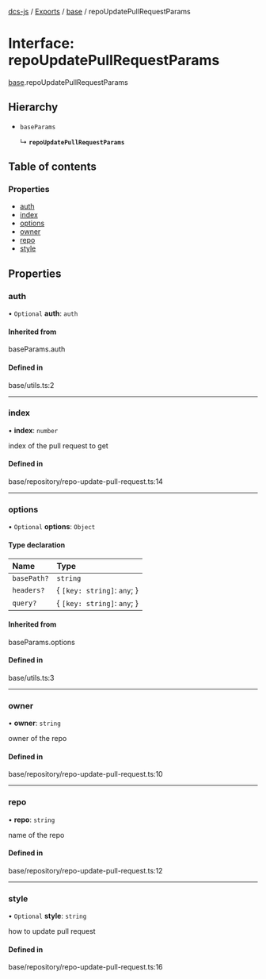 [dcs-js](../README.md) / [Exports](../modules.md) / [base](../modules/base.md) / repoUpdatePullRequestParams

# Interface: repoUpdatePullRequestParams

[base](../modules/base.md).repoUpdatePullRequestParams

## Hierarchy

- `baseParams`

  ↳ **`repoUpdatePullRequestParams`**

## Table of contents

### Properties

- [auth](base.repoUpdatePullRequestParams.md#auth)
- [index](base.repoUpdatePullRequestParams.md#index)
- [options](base.repoUpdatePullRequestParams.md#options)
- [owner](base.repoUpdatePullRequestParams.md#owner)
- [repo](base.repoUpdatePullRequestParams.md#repo)
- [style](base.repoUpdatePullRequestParams.md#style)

## Properties

### <a id="auth" name="auth"></a> auth

• `Optional` **auth**: `auth`

#### Inherited from

baseParams.auth

#### Defined in

base/utils.ts:2

___

### <a id="index" name="index"></a> index

• **index**: `number`

index of the pull request to get

#### Defined in

base/repository/repo-update-pull-request.ts:14

___

### <a id="options" name="options"></a> options

• `Optional` **options**: `Object`

#### Type declaration

| Name | Type |
| :------ | :------ |
| `basePath?` | `string` |
| `headers?` | { `[key: string]`: `any`;  } |
| `query?` | { `[key: string]`: `any`;  } |

#### Inherited from

baseParams.options

#### Defined in

base/utils.ts:3

___

### <a id="owner" name="owner"></a> owner

• **owner**: `string`

owner of the repo

#### Defined in

base/repository/repo-update-pull-request.ts:10

___

### <a id="repo" name="repo"></a> repo

• **repo**: `string`

name of the repo

#### Defined in

base/repository/repo-update-pull-request.ts:12

___

### <a id="style" name="style"></a> style

• `Optional` **style**: `string`

how to update pull request

#### Defined in

base/repository/repo-update-pull-request.ts:16
